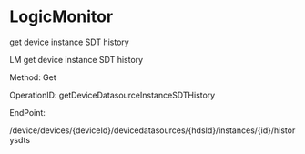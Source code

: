 #     LogicMonitor


get device instance SDT history

LM get device instance SDT history

Method: Get

OperationID: getDeviceDatasourceInstanceSDTHistory

EndPoint:

/device/devices/{deviceId}/devicedatasources/{hdsId}/instances/{id}/historysdts

